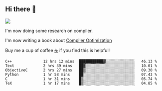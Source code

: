 


<!--
**liusy58/liusy58** is a ✨ _special_ ✨ repository because its `README.md` (this file) appears on your GitHub profile.

Here are some ideas to get you started:

- 🔭 I’m currently working on ...
- 🌱 I’m currently learning ...
- 👯 I’m looking to collaborate on ...
- 🤔 I’m looking for help with ...
- 💬 Ask me about ...
- 📫 How to reach me: ...
- 😄 Pronouns: ...
- ⚡ Fun fact: ...
-->
<!--
![](https://komarev.com/ghpvc/?username=liusy58&color=brightgreen&label=PROFILE+VIEWS)




- 🔭 I’m currently working on my .
- 📫 How to reach me:plz contact me by [email](liusy58@,ail2.sysu.edu.cn) or WeChat(LIUSIYU_58)
- 🏫 I'm an undergraduate in Sun-Yat-sen University majoring in the computer science. Expected to graduate in Spring 2021.
- 👯 I'm now interested in System such as OS, Compiler and Database. 
- 🤔 I’m looking for help with Database System.
-->

## Hi there 👋
![](https://komarev.com/ghpvc/?username=liusy58&color=brightgreen&label=PROFILE+VIEWS)



I'm now doing some research on compiler.

I'm now writing a book about [Compiler Optimization](https://github.com/liusy58/CompilerNotes) 

Buy me a cup of coffee [☕️](https://user-images.githubusercontent.com/45984215/202376581-4837a283-4812-4063-82bc-cc9c3101d3a5.jpg) if you find this is helpful!


 <!--START_SECTION:waka-->

```text
C++              12 hrs 12 mins  ███████████▓░░░░░░░░░░░░░   46.13 %
Text             2 hrs 39 mins   ██▓░░░░░░░░░░░░░░░░░░░░░░   10.01 %
ObjectiveC       2 hrs 27 mins   ██▒░░░░░░░░░░░░░░░░░░░░░░   09.30 %
Python           1 hr 58 mins    ██░░░░░░░░░░░░░░░░░░░░░░░   07.43 %
C                1 hr 31 mins    █▒░░░░░░░░░░░░░░░░░░░░░░░   05.74 %
TeX              1 hr 17 mins    █▒░░░░░░░░░░░░░░░░░░░░░░░   04.85 %
```

<!--END_SECTION:waka-->
